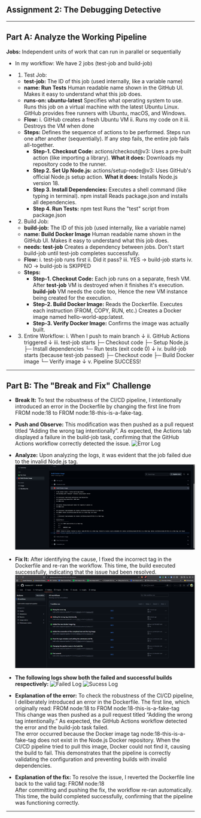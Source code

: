 ## Assignment 2: The Debugging Detective

---

## **Part A: Analyze the Working Pipeline**

**Jobs:** Independent units of work that can run in parallel or sequentially

- In my workflow: We have 2 jobs (test-job and build-job)
- 1. Test Job:

  - **test-job:** The ID of this job (used internally, like a variable name)
  - **name: Run Tests** Human readable name shown in the GitHub UI. Makes it easy to understand what this job does.
  - **runs-on: ubuntu-latest** Specifies what operating system to use. Runs this job on a virtual machine with the latest Ubuntu Linux. GitHub provides free runners with Ubuntu, macOS, and Windows.
  - **Flow:** i. GitHub creates a fresh Ubuntu VM
    ii. Runs my code on it
    iii. Destroys the VM when done
  - **Steps:** Defines the sequence of actions to be performed. Steps run one after another (sequentially). If any step fails, the entire job fails all-together.
    - **Step-1. Checkout Code:** actions/checkout@v3: Uses a pre-built action (like importing a library). **What it does:** Downloads my repository code to the runner.
    - **Step 2. Set Up Node.js:** actions/setup-node@v3: Uses GitHub's official Node.js setup action. **What it does:** Installs Node.js version 18.
    - **Step 3. Install Dependencies:** Executes a shell command (like typing in terminal). npm install Reads package.json and installs all dependencies.
    - **Step 4. Run Tests:** npm test Runs the "test" script from package.json

- 2. Build Job:

  - **build-job:** The ID of this job (used internally, like a variable name)
  - **name: Build Docker Image** Human readable name shown in the GitHub UI. Makes it easy to understand what this job does.
  - **needs: test-job** Creates a dependency between jobs. Don't start build-job until test-job completes successfully.
  - **Flow:** i. test-job runs first
    ii. Did it pass?
    iii. YES → build-job starts
    iv. NO → build-job is SKIPPED
  - **Steps:**
    - **Step-1. Checkout Code:** Each job runs on a separate, fresh VM. After **test-job** VM is destroyed when it finishes it's execution. **build-job** VM needs the code too, Hence the new VM instance being created for the execution.
    - **Step-2. Build Docker Image:** Reads the Dockerfile. Executes each instruction (FROM, COPY, RUN, etc.) Creates a Docker image named hello-world-app:latest.
    - **Step-3. Verify Docker Image:** Confirms the image was actually built.

- 3. Entire Workflow:
     i. When I push to main branch
     ↓
     ii. GitHub Actions triggered
     ↓
     iii. test-job starts
     ├─ Checkout code
     ├─ Setup Node.js
     ├─ Install dependencies
     └─ Run tests (exit code 0)
     ↓
     iv. build-job starts (because test-job passed)
     ├─ Checkout code
     ├─ Build Docker image
     └─ Verify image
     ↓
     v. Pipeline SUCCESS!

---

## **Part B: The "Break and Fix" Challenge**

- **Break It:** To test the robustness of the CI/CD pipeline, I intentionally introduced an error in the Dockerfile by changing the first line from FROM node:18 to FROM node:18-this-is-a-fake-tag.

- **Push and Observe:** This modification was then pushed as a pull request titled “Adding the wrong tag intentionally”. As expected, the Actions tab displayed a failure in the build-job task, confirming that the GitHub Actions workflow correctly detected the issue. ![Error Log](https://github.com/Shubham-K77/CI-CD-LSP/actions/runs/18259574856)

- **Analyze:** Upon analyzing the logs, it was evident that the job failed due to the invalid Node.js tag. ![Showing the error log](./errorLog.png)

- **Fix It:** After identifying the cause, I fixed the incorrect tag in the Dockerfile and re-ran the workflow. This time, the build executed successfully, indicating that the issue had been resolved. ![Successfully fixed the error](./successFixLog.png)

- **The following logs show both the failed and successful builds respectively:**
  ![Failed Log](https://github.com/Shubham-K77/CI-CD-LSP/actions/runs/18259574856)
  ![Sucess Log](https://github.com/Shubham-K77/CI-CD-LSP/actions/runs/18259623009)

- **Explanation of the error:** To check the robustness of the CI/CD pipeline, I deliberately introduced an error in the Dockerfile. The first line, which originally read: FROM node:18 to FROM node:18-this-is-a-fake-tag
  <br />
  This change was then pushed as a pull request titled “Adding the wrong tag intentionally.” As expected, the GitHub Actions workflow detected the error and the build-job task failed.
  <br />
  The error occurred because the Docker image tag node:18-this-is-a-fake-tag does not exist in the Node.js Docker repository. When the CI/CD pipeline tried to pull this image, Docker could not find it, causing the build to fail. This demonstrates that the pipeline is correctly validating the configuration and preventing builds with invalid dependencies.

- **Explanation of the fix:** To resolve the issue, I reverted the Dockerfile line back to the valid tag: FROM node:18
  <br />
  After committing and pushing the fix, the workflow re-ran automatically. This time, the build completed successfully, confirming that the pipeline was functioning correctly.

---
